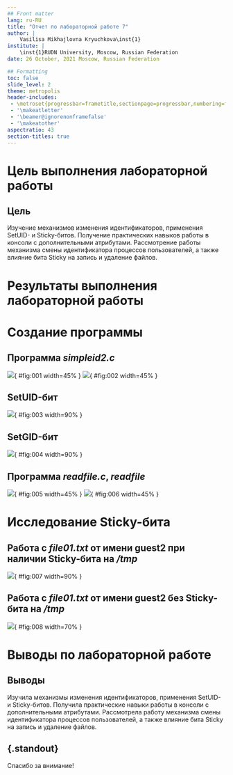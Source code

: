 ```yaml
---
## Front matter
lang: ru-RU
title: "Отчет по лабораторной работе 7"
author: |
	Vasilisa Mikhajlovna Kryuchkova\inst{1}
institute: |
	\inst{1}RUDN University, Moscow, Russian Federation
date: 26 October, 2021 Moscow, Russian Federation

## Formatting
toc: false
slide_level: 2
theme: metropolis
header-includes: 
 - \metroset{progressbar=frametitle,sectionpage=progressbar,numbering=fraction}
 - '\makeatletter'
 - '\beamer@ignorenonframefalse'
 - '\makeatother'
aspectratio: 43
section-titles: true
---
```


# **Цель выполнения лабораторной работы**

## Цель

Изучение механизмов изменения идентификаторов, применения SetUID- и Sticky-битов. Получение практических навыков работы в консоли с дополнительными 
атрибутами. Рассмотрение работы механизма смены идентификатора процессов пользователей, а также влияние бита Sticky на запись и удаление файлов.

# **Результаты выполнения лабораторной работы**

# **Создание программы**

## Программа *simpleid2.c*

![](image/3.png){ #fig:001 width=45% }
![](image/4.png){ #fig:002 width=45% }

## SetUID-бит

![](image/5.png){ #fig:003 width=90% }

## SetGID-бит

![](image/6.png){ #fig:004 width=90% }

## Программа *readfile.c*, *readfile*

![](image/8.png){ #fig:005 width=45% }
![](image/10.png){ #fig:006 width=45% }

# **Исследование Sticky-бита**

## Работа с *file01.txt* от имени guest2 при наличии Sticky-бита на */tmp*

![](image/14.png){ #fig:007 width=90% }

## Работа с *file01.txt* от имени guest2 без Sticky-бита на */tmp*

![](image/16.png){ #fig:008 width=70% }

# **Выводы по лабораторной работе**

## Выводы

Изучила механизмы изменения идентификаторов, применения SetUID- и Sticky-битов. Получила практические навыки работы в консоли с дополнительными атрибутами. 
Рассмотрела работу механизма смены идентификатора процессов пользователей, а также влияние бита Sticky на запись и удаление файлов.

## {.standout}

Спасибо за внимание!